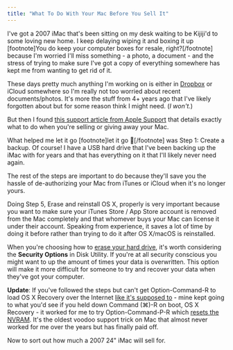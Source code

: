 ```yaml
---
title: "What To Do With Your Mac Before You Sell It"
---
```

<p>I've got a 2007 iMac that's been sitting on my desk waiting to be Kijiji'd to some loving new home. I keep delaying wiping it and boxing it up [footnote]You do keep your computer boxes for resale, right?[/footnote] because I'm worried I'll miss something - a photo, a document - and the stress of trying to make sure I've got a copy of everything somewhere has kept me from wanting to get rid of it.</p>
<p>These days pretty much anything I'm working on is either in <a href="https://db.tt/czHe7sK">Dropbox</a> or iCloud somewhere so I'm really not too worried about recent documents/photos. It's more the stuff from 4+ years ago that I've likely forgotten about but for some reason think I might need. (<em>I won't.</em>)</p>
<p>But then I found <a href="https://support.apple.com/en-ca/HT201065">this support article from Apple Support</a> that details exactly what to do when you're selling or giving away your Mac.</p>
<p>What helped me let it go [footnote]let it go &#x1f3b5;[/footnote] was Step 1: Create a backup. Of course! I have a USB hard drive that I've been backing up the iMac with for years and that has everything on it that I'll likely never need again.</p>
<p>The rest of the steps are important to do because they'll save you the hassle of de-authorizing your Mac from iTunes or iCloud when it's no longer yours.</p>
<p>Doing Step 5, Erase and reinstall OS X, properly is very important because you want to make sure your iTunes Store / App Store account is removed from the Mac completely and that whomever buys your Mac can license it under their account. Speaking from experience, it saves a lot of time by doing it before rather than trying to do it after OS X/macOS is reinstalled.</p>
<p>When you're choosing how to <a href="https://support.apple.com/kb/PH22241?locale=en_US">erase your hard drive</a>, it's worth considering the <strong>Security Options</strong> in Disk Utility. If you're at all security conscious you might want to up the amount of times your data is overwritten. This option will make it more difficult for someone to try and recover your data when they've got your computer.</p>
<p><strong>Update</strong>: If you've followed the steps but can't get Option-Command-R to load OS X Recovery over the Internet <a href="/wpblog/wp-content/uploads/2017/01/IMG_0742.jpg">like it's supposed to</a> - mine kept going to what you'd see if you held down Command (⌘)-R on boot, OS X Recovery - it worked for me to try Option-Command-P-R which <a href="https://support.apple.com/HT204063">resets the NVRAM</a>. It's the oldest voodoo support trick on Mac that almost never worked for me over the years but has finally paid off.</p>
<p>Now to sort out how much a 2007 24" iMac will sell for.</p>
